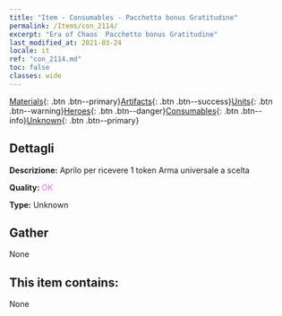 ```yaml
---
title: "Item - Consumables - Pacchetto bonus Gratitudine"
permalink: /Items/con_2114/
excerpt: "Era of Chaos  Pacchetto bonus Gratitudine"
last_modified_at: 2021-03-24
locale: it
ref: "con_2114.md"
toc: false
classes: wide
---
```

 [Materials](/it/Items/){: .btn .btn--primary}[Artifacts](/it/Items/Artifacts/){: .btn .btn--success}[Units](/it/Items/Units/){: .btn .btn--warning}[Heroes](/it/Items/Heroes/){: .btn .btn--danger}[Consumables](/it/Items/Consumables/){: .btn .btn--info}[Unknown](/it/Items/Unknown/){: .btn .btn--primary}

## Dettagli
 **Descrizione:** Aprilo per ricevere 1 token Arma universale a scelta

 **Quality:** <span style="color: #DA70D6">OK</span>

 **Type:** Unknown

## Gather

  None

## This item contains:

  None

